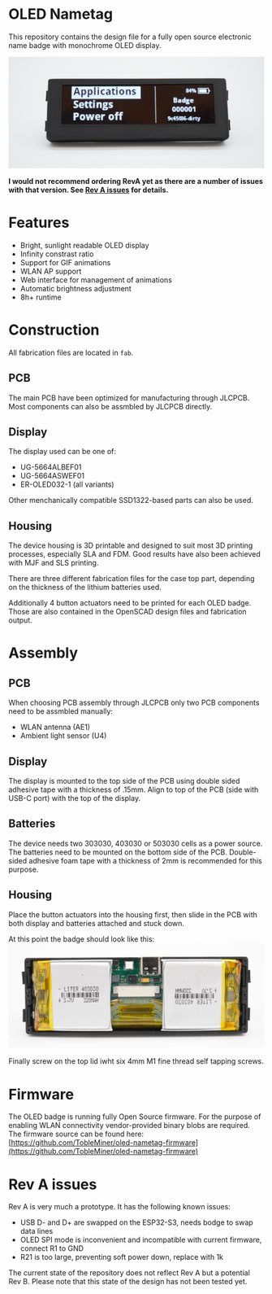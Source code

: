 OLED Nametag
============

This repository contains the design file for a fully open source
electronic name badge with monochrome OLED display.  

![Image of badge in operation](assets/badge_main_screen_small.jpg)

**I would not recommend ordering RevA yet as there are a number of
issues with that version. See
[Rev A issues](https://github.com/TobleMiner/oled-nametag#rev-a-issues)
for details.**

# Features

 - Bright, sunlight readable OLED display
 - Infinity constrast ratio
 - Support for GIF animations
 - WLAN AP support
 - Web interface for management of animations
 - Automatic brightness adjustment
 - 8h+ runtime

# Construction

All fabrication files are located in `fab`.  

## PCB

The main PCB have been optimized for manufacturing through JLCPCB.  
Most components can also be assmbled by JLCPCB directly.  

## Display

The display used can be one of:
 - UG-5664ALBEF01
 - UG-5664ASWEF01
 - ER-OLED032-1 (all variants)

Other menchanically compatible SSD1322-based parts can also be used.

## Housing

The device housing is 3D printable and designed to suit most 3D printing
processes, especially SLA and FDM. Good results have also been achieved with
MJF and SLS printing.  

There are three different fabrication files for the case top part,
depending on the thickness of the lithium batteries used.  

Additionally 4 button actuators need to be printed for each OLED badge.
Those are also contained in the OpenSCAD design files and fabrication
output.

# Assembly

## PCB

When choosing PCB assembly through JLCPCB only two PCB components need to
be assmbled manually:
 - WLAN antenna (AE1)
 - Ambient light sensor (U4)

## Display

The display is mounted to the top side of the PCB using double sided
adhesive tape with a thickness of .15mm. Align to top of the PCB (side
with USB-C port) with the top of the display.

## Batteries

The device needs two 303030, 403030 or 503030 cells as a power source.  
The batteries need to be mounted on the bottom side of the PCB. Double-
sided adhesive foam tape with a thickness of 2mm is recommended for this
purpose.

## Housing

Place the button actuators into the housing first, then slide in the PCB
with both display and batteries attached and stuck down.  

At this point the badge should look like this:  
![Image of backside with top removed](assets/back_batteries_small.jpg)

Finally screw on the top lid iwht six 4mm M1 fine thread self tapping
screws.

# Firmware

The OLED badge is running fully Open Source firmware. For the purpose of
enabling WLAN connectivity vendor-provided binary blobs are required.  
The firmware source can be found here:  
[https://github.com/TobleMiner/oled-nametag-firmware](https://github.com/TobleMiner/oled-nametag-firmware)

# Rev A issues

Rev A is very much a prototype. It has the following known issues:
 - USB D- and D+ are swapped on the ESP32-S3, needs bodge to swap data lines
 - OLED SPI mode is inconvenient and incompatible with current firmware, connect R1 to GND
 - R21 is too large, preventing soft power down, replace with 1k


The current state of the repository does not reflect Rev A but a
potential Rev B. Please note that this state of the design has not been
tested yet.
